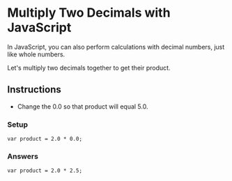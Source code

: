 # Multiply Two Decimals with JavaScript

In JavaScript, you can also perform calculations with decimal 
numbers, just like whole numbers.

Let's multiply two decimals together to get their product.

## Instructions
 - Change the 0.0 so that product will equal 5.0.
 

### Setup

`var product = 2.0 * 0.0;`

### Answers

`var product = 2.0 * 2.5;`
